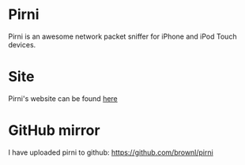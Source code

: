 # Pirni #
Pirni is an awesome network packet sniffer for iPhone and iPod Touch devices.

# Site #
Pirni's website can be found [here](http://code.google.com/p/n1mda-dev/wiki/PirniUsageGuide)

# GitHub mirror
I have uploaded pirni to github: https://github.com/brownl/pirni
